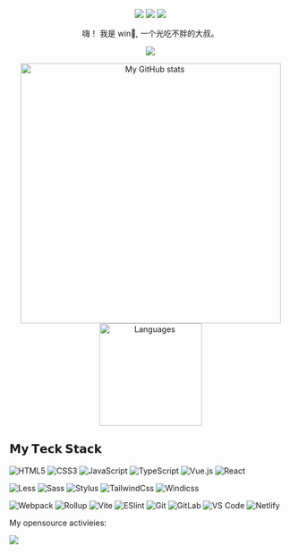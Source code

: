 <div align="center">
  <p>
    <img src="https://img.shields.io/github/followers/ly2011" />
    <img src="https://img.shields.io/github/stars/ly2011">
    <img src="https://visitor-badge.laobi.icu/badge?page_id=ly2011.ly2011.README.md" />
  </p>
  <p>嗨！ 我是 win👋, 一个光吃不胖的大叔。</p>
  <p>
    <img src="https://github-profile-trophy.vercel.app/?username=ly2011&column=7&theme=onedark"/>
  </p>
  <p>
    <img
      src="https://github-readme-stats.vercel.app/api?username=ly2011&theme=dark&show_icons=true&count_private=true" alt="My GitHub stats" width="465"
    />
    <img
      src="https://github-readme-stats.vercel.app/api/top-langs/?username=ly2011&layout=compact&theme=dark&hide_border=true&langs_count=10" alt="Languages"
      height="183"
    />
  </p>
</div>

## 𝗠𝘆 𝗧𝗲𝗰𝗸 𝗦𝘁𝗮𝗰𝗸

![HTML5](https://img.shields.io/badge/-HTML5-%23E44D27?style=flat-square&logo=html5&logoColor=ffffff)
![CSS3](https://img.shields.io/badge/-CSS3-%231572B6?style=flat-square&logo=css3)
![JavaScript](https://img.shields.io/badge/-JavaScript-%23F7DF1C?style=flat-square&logo=javascript&logoColor=000000&labelColor=%23F7DF1C&color=%23FFCE5A)
![TypeScript](https://img.shields.io/badge/-TypeScript-007ACC?style=flat-square&logo=typescript&logoColor=white)
![Vue.js](https://img.shields.io/badge/-Vue.js-%232c3e50?style=flat-square&logo=vuedotjs)
![React](https://img.shields.io/badge/-React-%23282C34?style=flat-square&logo=react)

![Less](https://img.shields.io/badge/-Less-%231d365d?style=flat-square&logo=less&logoColor=ffffff)
![Sass](https://img.shields.io/badge/-Sass-%23CC6699?style=flat-square&logo=sass&logoColor=ffffff)
![Stylus](https://img.shields.io/badge/-Stylus-%23333333?style=flat-square&logo=stylus)
![TailwindCss](https://img.shields.io/badge/-TailwindCss-%231a202c?style=flat-square&logo=tailwind-css)
![Windicss](https://img.shields.io/badge/-WindiCss-%23000000?style=flat-square&logo=tailwind-css&&logoColor=48B0F1)

![Webpack](https://img.shields.io/badge/-Webpack-%232C3A42?style=flat-square&logo=webpack)
![Rollup](https://img.shields.io/badge/-Rollup-%23EC4A3F?style=flat-square&logo=rollupdotjs&logoColor=ffffff)
![Vite](https://img.shields.io/badge/-Vite-%23646CFF?style=flat-square&logo=vite&logoColor=ffffff)
![ESlint](https://img.shields.io/badge/-ESLint-%234B32C3?style=flat-square&logo=eslint)
![Git](https://img.shields.io/badge/-Git-%23F05032?style=flat-square&logo=git&logoColor=%23ffffff)
![GitLab](https://img.shields.io/badge/-GitLab-FCA121?style=flat-square&logo=gitlab)
![VS Code](https://img.shields.io/badge/-VSCode-%23007ACC?style=flat-square&logo=visual-studio-code)
![Netlify](https://img.shields.io/badge/-Netlify-%2300C7B7?style=flat-square&logo=netlify&logoColor=ffffff)

My opensource activieies:

![](https://visitor-badge.glitch.me/badge?page_id=ly2011.ly2011)


<!--
**nashaofu/nashaofu** is a ✨ _special_ ✨ repository because its `README.md` (this file) appears on your GitHub profile.

Here are some ideas to get you started:

- 🔭 I’m currently working on ...
- 🌱 I’m currently learning ...
- 👯 I’m looking to collaborate on ...
- 🤔 I’m looking for help with ...
- 💬 Ask me about ...
- 📫 How to reach me: ...
- 😄 Pronouns: ...
- ⚡ Fun fact: ...


<p><img src="avatar.jpeg" height="200" /></p>
[![win GitHub stats](https://github-readme-stats.vercel.app/api?username=ly2011&show_icons=true&theme=radical)](https://github.com/anuraghazra/github-readme-stats)
![win Most used languages](https://github-readme-stats.vercel.app/api/top-langs/?username=ly2011&layout=compact&hide_border=true&langs_count=10)
![Metrics](https://metrics.lecoq.io/ly2011?template=classic&config.timezone=Asia%2FShanghai)
-->
